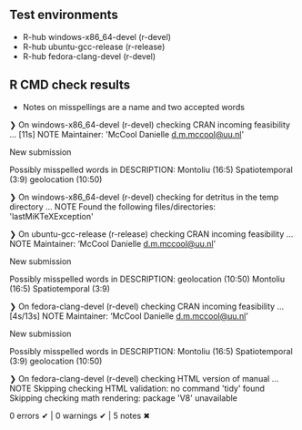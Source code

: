 ## Test environments
- R-hub windows-x86_64-devel (r-devel)
- R-hub ubuntu-gcc-release (r-release)
- R-hub fedora-clang-devel (r-devel)

## R CMD check results

- Notes on misspellings are a name and two accepted words

❯ On windows-x86_64-devel (r-devel)
  checking CRAN incoming feasibility ... [11s] NOTE
  Maintainer: 'McCool Danielle <d.m.mccool@uu.nl>'
  
  New submission
  
  Possibly misspelled words in DESCRIPTION:
    Montoliu (16:5) 
    Spatiotemporal (3:9)
    geolocation (10:50)

❯ On windows-x86_64-devel (r-devel)
  checking for detritus in the temp directory ... NOTE
  Found the following files/directories:
    'lastMiKTeXException'

❯ On ubuntu-gcc-release (r-release)
  checking CRAN incoming feasibility ... NOTE
  Maintainer: ‘McCool Danielle <d.m.mccool@uu.nl>’
  
  New submission
  
  Possibly misspelled words in DESCRIPTION:
    geolocation (10:50)
    Montoliu (16:5)
    Spatiotemporal (3:9)

❯ On fedora-clang-devel (r-devel)
  checking CRAN incoming feasibility ... [4s/13s] NOTE
  Maintainer: ‘McCool Danielle <d.m.mccool@uu.nl>’
  
  New submission
  
  Possibly misspelled words in DESCRIPTION:
    Montoliu (16:5)
    Spatiotemporal (3:9)
    geolocation (10:50)

❯ On fedora-clang-devel (r-devel)
  checking HTML version of manual ... NOTE
  Skipping checking HTML validation: no command 'tidy' found
  Skipping checking math rendering: package 'V8' unavailable

0 errors ✔ | 0 warnings ✔ | 5 notes ✖
